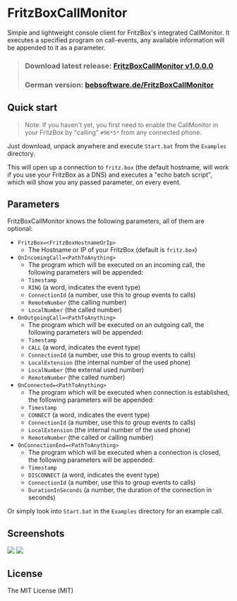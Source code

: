 FritzBoxCallMonitor
===================

Simple and lightweight console client for FritzBox's integrated CallMonitor. It executes a specified program on call-events, any available information will be appended to it as a parameter.

> ### Download latest release: [FritzBoxCallMonitor v1.0.0.0](https://github.com/berrnd/FritzBoxCallMonitor/releases/download/1.0.0.0/FritzBoxCallMonitor_v1.0.0.0.zip) ###
> ### German version: [bebsoftware.de/FritzBoxCallMonitor](http://bebsoftware.de/fritzboxcallmonitor) ###

## Quick start ##
> Note: If you haven't yet, you first need to enable the CallMonitor in your FritzBox by "calling" `#96*5*` from any connected phone.

Just download, unpack anywhere and execute `Start.bat` from the `Examples` directory.

This will open up a connection to `fritz.box` (the default hostname, will work if you use your FritzBox as a DNS) and executes a "echo batch script", which will show you any passed parameter, on every event.

## Parameters ##
FritzBoxCallMonitor knows the following parameters, all of them are optional:

* `FritzBox=<FritzBoxHostnameOrIp>`
  * The Hostname or IP of your FritzBox (default is `fritz.box`)
* `OnIncomingCall=<PathToAnything>`
  * The program which will be executed on an incoming call, the following parameters will be appended:
  * `Timestamp`
  * `RING` (a word, indicates the event type)
  * `ConnectionId` (a number, use this to group events to calls)
  * `RemoteNumber` (the calling number)
  * `LocalNumber` (the called number)
* `OnOutgoingCall=<PathToAnything>`
  * The program which will be executed on an outgoing call, the following parameters will be appended:
  * `Timestamp`
  * `CALL` (a word, indicates the event type)
  * `ConnectionId` (a number, use this to group events to calls)
  * `LocalExtension` (the internal number of the used phone)
  * `LocalNumber` (the external used number)
  * `RemoteNumber` (the called number)
* `OnConnected=<PathToAnything>`
  * The program which will be executed when connection is established, the following parameters will be appended:
  * `Timestamp`
  * `CONNECT` (a word, indicates the event type)
  * `ConnectionId` (a number, use this to group events to calls)
  * `LocalExtension` (the internal number of the used phone)
  * `RemoteNumber` (the called or calling number)
* `OnConnectionEnd=<PathToAnything>`
  * The program which will be executed when a connection is closed, the following parameters will be appended:
  * `Timestamp`
  * `DISCONNECT` (a word, indicates the event type)
  * `ConnectionId` (a number, use this to group events to calls)
  * `DurationInSeconds` (a number, the duration of the connection in seconds)

Or simply look into `Start.bat` in the `Examples` directory for an example call.

## Screenshots ##
![](http://files.bebcloud.de/public/2013/FritzBoxCallMonitorScreenshotMain.png)
![](http://files.bebcloud.de/public/2013/FritzBoxCallMonitorScreenshotEventExample.png)

## License ##
The MIT License (MIT)